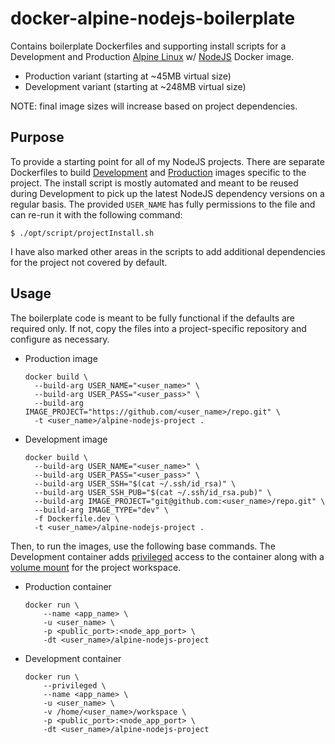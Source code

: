 # docker-alpine-nodejs-boilerplate
Contains boilerplate Dockerfiles and supporting install scripts for a Development and Production [Alpine Linux](http://alpinelinux.org/) w/ [NodeJS](https://nodejs.org/en/) Docker image.
- Production variant (starting at ~45MB virtual size)
- Development variant (starting at ~248MB virtual size)

NOTE: final image sizes will increase based on project dependencies.

## Purpose
To provide a starting point for all of my NodeJS projects. There are separate Dockerfiles to build [Development]() and [Production]() images specific to the project. The install script is mostly automated and meant to be reused during Development to pick up the latest NodeJS dependency versions on a regular basis. The provided `USER_NAME` has fully permissions to the file and can re-run it with the following command:

```
$ ./opt/script/projectInstall.sh
```

I have also marked other areas in the scripts to add additional dependencies for the project not covered by default.

## Usage
The boilerplate code is meant to be fully functional if the defaults are required only. If not, copy the files into a project-specific repository and configure as necessary.
- Production image

  ```
  docker build \
    --build-arg USER_NAME="<user_name>" \
    --build-arg USER_PASS="<user_pass>" \
    --build-arg IMAGE_PROJECT="https://github.com/<user_name>/repo.git" \
    -t <user_name>/alpine-nodejs-project .
  ```

- Development image

  ```
  docker build \
    --build-arg USER_NAME="<user_name>" \
    --build-arg USER_PASS="<user_pass>" \
    --build-arg USER_SSH="$(cat ~/.ssh/id_rsa)" \
    --build-arg USER_SSH_PUB="$(cat ~/.ssh/id_rsa.pub)" \
    --build-arg IMAGE_PROJECT="git@github.com:<user_name>/repo.git" \
    --build-arg IMAGE_TYPE="dev" \
    -f Dockerfile.dev \
    -t <user_name>/alpine-nodejs-project .
  ```

Then, to run the images, use the following base commands. The Development container adds [privileged](https://docs.docker.com/engine/reference/commandline/run/#full-container-capabilities-privileged) access to the container along with a [volume mount](https://docs.docker.com/engine/reference/commandline/run/#mount-volume-v-read-only) for the project workspace.
- Production container

  ```
  docker run \
      --name <app_name> \
      -u <user_name> \
      -p <public_port>:<node_app_port> \
      -dt <user_name>/alpine-nodejs-project
  ```

- Development container

  ```
  docker run \
      --privileged \
      --name <app_name> \
      -u <user_name> \
      -v /home/<user_name>/workspace \
      -p <public_port>:<node_app_port> \
      -dt <user_name>/alpine-nodejs-project
  ```
